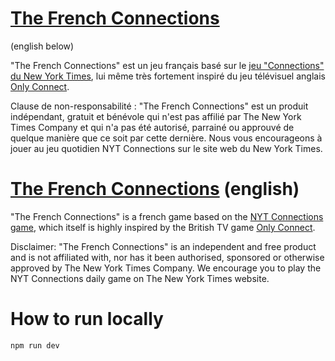 # [The French Connections](https://the-french-connections.github.io/)
(english below)

"The French Connections" est un jeu français basé sur le [jeu "Connections" du New York Times](https://www.nytimes.com/games/connections), lui même très fortement inspiré du jeu télévisuel anglais [Only Connect](https://kotaku.com/new-york-times-connections-only-connect-puzzle-wordle-1850553072).

Clause de non-responsabilité : "The French Connections" est un produit indépendant, gratuit et bénévole qui n'est pas affilié par The New York Times Company et qui n'a pas été autorisé, parrainé ou approuvé de quelque manière que ce soit par cette dernière. Nous vous encourageons à jouer au jeu quotidien NYT Connections sur le site web du New York Times.

# [The French Connections](https://the-french-connections.github.io/) (english)

"The French Connections" is a french game based on the [NYT Connections game](https://www.nytimes.com/games/connections), which itself is highly inspired by the British TV game [Only Connect](https://kotaku.com/new-york-times-connections-only-connect-puzzle-wordle-1850553072).

Disclaimer: "The French Connections" is an independent and free product and is not affiliated with, nor has it been authorised, sponsored or otherwise approved by The New York Times Company. We encourage you to play the NYT Connections daily game on The New York Times website.

# How to run locally
```
npm run dev
```
